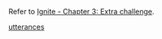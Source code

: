 Refer to [Ignite - Chapter 3: Extra challenge](https://github.com/felipeog/ignite/tree/main/reactjs/3-2).

[utterances](https://utteranc.es)
